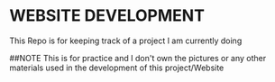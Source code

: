# WEBSITE DEVELOPMENT
This Repo is for keeping track of a project I am currently doing

##NOTE
This is for practice and I don't own the pictures or any other materials used in the development of this project/Website
